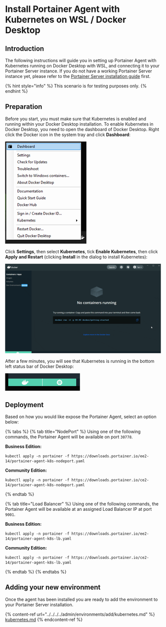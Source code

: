 # Install Portainer Agent with Kubernetes on WSL / Docker Desktop

## Introduction

The following instructions will guide you in setting up Portainer Agent with Kubernetes running on Docker Desktop with WSL, and connecting it to your Portainer Server instance. If you do not have a working Portainer Server instance yet, please refer to the [Portainer Server installation guide](../../server/kubernetes/wsl.md) first.

{% hint style="info" %}
This scenario is for testing purposes only.
{% endhint %}

## Preparation

Before you start, you must make sure that Kubernetes is enabled and running within your Docker Desktop installation. To enable Kubernetes in Docker Desktop, you need to open the dashboard of Docker Desktop. Right click the Docker icon in the system tray and click **Dashboard**:

![](../../../../.gitbook/assets/kube-wsl-1.png)

Click **Settings**, then select **Kubernetes**, tick **Enable Kubernetes**, then click **Apply and Restart** (clicking **Install** in the dialog to install Kubernetes):

![](../../../../.gitbook/assets/kube-wsl-2.gif)

After a few minutes, you will see that Kubernetes is running in the bottom left status bar of Docker Desktop:

![Docker is on the left, Kubernetes is on the right](../../../../.gitbook/assets/kube-wsl-4.png)

## Deployment

Based on how you would like expose the Portainer Agent, select an option below:

{% tabs %}
{% tab title="NodePort" %}
Using one of the following commands, the Portainer Agent will be available on port `30778`.

**Business Edition:**

```
kubectl apply -n portainer -f https://downloads.portainer.io/ee2-14/portainer-agent-k8s-nodeport.yaml
```

**Community Edition:**

```
kubectl apply -n portainer -f https://downloads.portainer.io/ce2-14/portainer-agent-k8s-nodeport.yaml
```
{% endtab %}

{% tab title="Load Balancer" %}
Using one of the following commands, the Portainer Agent will be available at an assigned Load Balancer IP at port `9001`.

**Business Edition:**

```
kubectl apply -n portainer -f https://downloads.portainer.io/ee2-14/portainer-agent-k8s-lb.yaml
```

**Community Edition:**

```
kubectl apply -n portainer -f https://downloads.portainer.io/ce2-14/portainer-agent-k8s-lb.yaml
```
{% endtab %}
{% endtabs %}

## Adding your new environment

Once the agent has been installed you are ready to add the environment to your Portainer Server installation.&#x20;

{% content-ref url="../../../../admin/environments/add/kubernetes.md" %}
[kubernetes.md](../../../../admin/environments/add/kubernetes.md)
{% endcontent-ref %}
